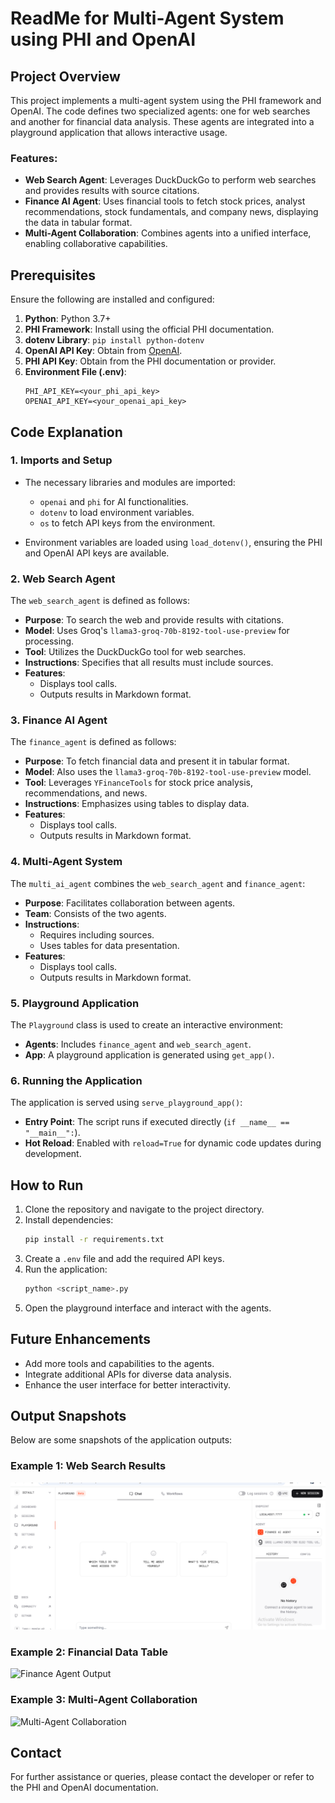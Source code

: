 # ReadMe for Multi-Agent System using PHI and OpenAI

## Project Overview
This project implements a multi-agent system using the PHI framework and OpenAI. The code defines two specialized agents: one for web searches and another for financial data analysis. These agents are integrated into a playground application that allows interactive usage. 

### Features:
- **Web Search Agent**: Leverages DuckDuckGo to perform web searches and provides results with source citations.
- **Finance AI Agent**: Uses financial tools to fetch stock prices, analyst recommendations, stock fundamentals, and company news, displaying the data in tabular format.
- **Multi-Agent Collaboration**: Combines agents into a unified interface, enabling collaborative capabilities.

## Prerequisites
Ensure the following are installed and configured:

1. **Python**: Python 3.7+
2. **PHI Framework**: Install using the official PHI documentation.
3. **dotenv Library**: `pip install python-dotenv`
4. **OpenAI API Key**: Obtain from [OpenAI](https://openai.com/api/).
5. **PHI API Key**: Obtain from the PHI documentation or provider.
6. **Environment File (.env)**:
   ```plaintext
   PHI_API_KEY=<your_phi_api_key>
   OPENAI_API_KEY=<your_openai_api_key>
   ```

## Code Explanation

### 1. **Imports and Setup**
- The necessary libraries and modules are imported:
  - `openai` and `phi` for AI functionalities.
  - `dotenv` to load environment variables.
  - `os` to fetch API keys from the environment.
  
- Environment variables are loaded using `load_dotenv()`, ensuring the PHI and OpenAI API keys are available.

### 2. **Web Search Agent**
The `web_search_agent` is defined as follows:
- **Purpose**: To search the web and provide results with citations.
- **Model**: Uses Groq's `llama3-groq-70b-8192-tool-use-preview` for processing.
- **Tool**: Utilizes the DuckDuckGo tool for web searches.
- **Instructions**: Specifies that all results must include sources.
- **Features**:
  - Displays tool calls.
  - Outputs results in Markdown format.

### 3. **Finance AI Agent**
The `finance_agent` is defined as follows:
- **Purpose**: To fetch financial data and present it in tabular format.
- **Model**: Also uses the `llama3-groq-70b-8192-tool-use-preview` model.
- **Tool**: Leverages `YFinanceTools` for stock price analysis, recommendations, and news.
- **Instructions**: Emphasizes using tables to display data.
- **Features**:
  - Displays tool calls.
  - Outputs results in Markdown format.

### 4. **Multi-Agent System**
The `multi_ai_agent` combines the `web_search_agent` and `finance_agent`:
- **Purpose**: Facilitates collaboration between agents.
- **Team**: Consists of the two agents.
- **Instructions**: 
  - Requires including sources.
  - Uses tables for data presentation.
- **Features**:
  - Displays tool calls.
  - Outputs results in Markdown format.

### 5. **Playground Application**
The `Playground` class is used to create an interactive environment:
- **Agents**: Includes `finance_agent` and `web_search_agent`.
- **App**: A playground application is generated using `get_app()`.

### 6. **Running the Application**
The application is served using `serve_playground_app()`:
- **Entry Point**: The script runs if executed directly (`if __name__ == "__main__":`).
- **Hot Reload**: Enabled with `reload=True` for dynamic code updates during development.

## How to Run
1. Clone the repository and navigate to the project directory.
2. Install dependencies:
   ```bash
   pip install -r requirements.txt
   ```
3. Create a `.env` file and add the required API keys.
4. Run the application:
   ```bash
   python <script_name>.py
   ```
5. Open the playground interface and interact with the agents.

## Future Enhancements
- Add more tools and capabilities to the agents.
- Integrate additional APIs for diverse data analysis.
- Enhance the user interface for better interactivity.

## Output Snapshots
Below are some snapshots of the application outputs:

### Example 1: Web Search Results
![Web Search Output](https://github.com/Tanujkumar24/AI-agent-using-phidata-project/blob/main/output2.png)

### Example 2: Financial Data Table
![Finance Agent Output](path/to/finance_agent_output_image.png)

### Example 3: Multi-Agent Collaboration
![Multi-Agent Collaboration](path/to/multi_agent_collaboration_image.png)

## Contact
For further assistance or queries, please contact the developer or refer to the PHI and OpenAI documentation.

